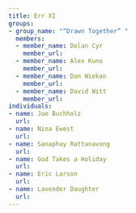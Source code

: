 ```yaml
---
title: Err XI
groups:
- group_name: "“Drawn Together” "
  members:
  - member_name: Dolan Cyr
    member_url: 
  - member_name: Alex Kuno
    member_url: 
  - member_name: Dan Wiekan
    member_url: 
  - member_name: David Witt
    member_url: 
individuals:
- name: Joe Buchholz
  url: 
- name: Nina Ewest
  url: 
- name: Sanaphay Rattanavong
  url: 
- name: God Takes a Holiday
  url: 
- name: Eric Larson
  url: 
- name: Lavender Daughter
  url: 
---
```


